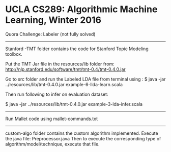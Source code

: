 # UCLA CS289: Algorithmic Machine Learning, Winter 2016

Quora Challenge: Labeler (not fully solved)

---------------------------------------------

Stanford -TMT folder contains the code for Stanford Topic Modeling toolbox.

Put the TMT Jar file in the resources/lib folder from: http://nlp.stanford.edu/software/tmt/tmt-0.4/tmt-0.4.0.jar

Go to src folder and run the Labeled LDA file from terminal using : 
 $ java -jar ../resources/lib/tmt-0.4.0.jar example-6-llda-learn.scala

Then run following to infer on evaluation dataset:

 $ java -jar ../resources/lib/tmt-0.4.0.jar example-3-lda-infer.scala

 ---------------------------------------------

Run Mallet code using mallet-commands.txt

 ---------------------------------------------
custom-algo folder contains the custom algorithm implemented.
Execute the java file: Preprocessor.java
Then to execute the corresponding type of algorithm/model/technique, execute that file.

